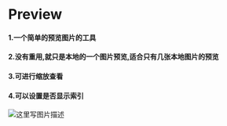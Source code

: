 # Preview
#### 1.一个简单的预览图片的工具
#### 2.没有重用,就只是本地的一个图片预览,适合只有几张本地图片的预览
#### 3.可进行缩放查看
#### 4.可以设置是否显示索引

![这里写图片描述](https://github.com/jxwCode/readme_add_pic-/blob/master/Simulator%20Screen%20Shot%20-%20iPhone%208%20Plus%20-%202019-08-25%20at%2014.33.24.png)


